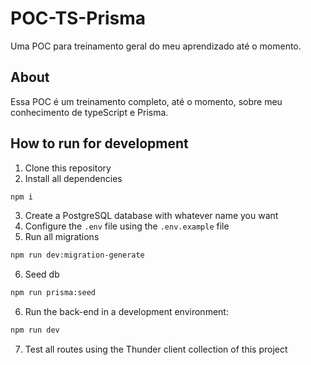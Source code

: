 # POC-TS-Prisma


Uma POC para treinamento geral do meu aprendizado até o momento.

## About

Essa POC é um treinamento completo, até o momento, sobre meu conhecimento de typeScript e Prisma.

## How to run for development

1. Clone this repository
2. Install all dependencies

```bash
npm i
```

3. Create a PostgreSQL database with whatever name you want
4. Configure the `.env` file using the `.env.example` file
5. Run all migrations

```bash
npm run dev:migration-generate
```

6. Seed db

```bash
npm run prisma:seed
```

6. Run the back-end in a development environment:

```bash
npm run dev
```

7. Test all routes using the Thunder client collection of this project